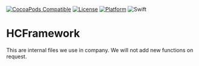 [![CocoaPods Compatible](https://img.shields.io/cocoapods/v/HCFramework.svg)](http://cocoapods.org/pods/HCFramework)
[![License](https://img.shields.io/cocoapods/l/HCFramework.svg?style=flat)](http://cocoapods.org/pods/HCFramework)
[![Platform](https://img.shields.io/cocoapods/p/HCFramework.svg?style=flat)](http://cocoapods.org/pods/HCFramework)
![Swift](https://img.shields.io/badge/%20in-swift%203.1-orange.svg)

# HCFramework
This are internal files we use in company. We will not add new functions on request.
